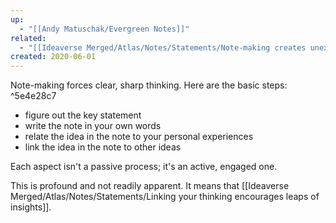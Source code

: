 ```yaml
---
up:
  - "[[Andy Matuschak/Evergreen Notes]]"
related:
  - "[[Ideaverse Merged/Atlas/Notes/Statements/Note-making creates unexpected optionality]]"
created: 2020-06-01
---
```

Note-making forces clear, sharp thinking. Here are the basic steps: ^5e4e28c7

- figure out the key statement
- write the note in your own words
- relate the idea in the note to your personal experiences
- link the idea in the note to other ideas

Each aspect isn't a passive process; it's an active, engaged one.

This is profound and not readily apparent. It means that [[Ideaverse Merged/Atlas/Notes/Statements/Linking your thinking encourages leaps of insights]].